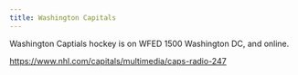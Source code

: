 ```yaml
---
title: Washington Capitals 
---
```

Washington Captials hockey is on WFED 1500 Washington DC, and online.

https://www.nhl.com/capitals/multimedia/caps-radio-247
